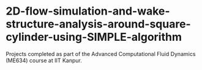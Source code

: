 # 2D-flow-simulation-and-wake-structure-analysis-around-square-cylinder-using-SIMPLE-algorithm
Projects completed as part of the Advanced Computational Fluid Dynamics (ME634) course at IIT Kanpur.
